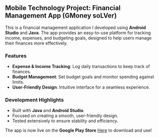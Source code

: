 ## Mobile Technology Project: Financial Management App (GMoney soLVer)

This is a financial management application I developed using **Android Studio** and **Java**. The app provides an easy-to-use platform for tracking income, expenses, and budgeting goals, designed to help users manage their finances more effectively.

### Features
- **Expense & Income Tracking**: Log daily transactions to keep track of finances.
- **Budget Management**: Set budget goals and monitor spending against limits.
- **User-Friendly Design**: Intuitive interface for a seamless experience.

### Development Highlights
- Built with **Java** and **Android Studio**.
- Focused on creating a smooth, user-friendly design.
- Tested extensively to ensure stability and efficiency.

The app is now live on the **Google Play Store** [Here](#https://play.google.com/store/apps/details?id=edu.bluejack22_1.GMoneysoLVer) to download and use!
